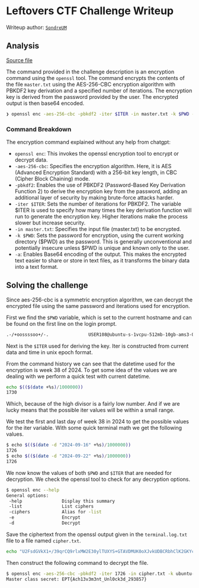 # Leftovers CTF Challenge Writeup

Writeup author: [`SondreUM`](https://github.com/SondreUM/)

## Analysis

[Source file](../terminal.log.txt)

The command provided in the challenge description is an encryption command using the `openssl` tool. The command encrypts the contents of the file `master.txt` using the AES-256-CBC encryption algorithm with PBKDF2 key derivation and a specified number of iterations. The encryption key is derived from the password provided by the user. The encrypted output is then base64 encoded.

```bash
❯ openssl enc -aes-256-cbc -pbkdf2 -iter $ITER -in master.txt -k $PWD -a
```

### Command Breakdown

The encryption command explained without any help from chatgpt:

- `openssl enc`: This invokes the openssl encryption tool to encrypt or decrypt data.
- `-aes-256-cbc`: Specifies the encryption algorithm. Here, it is AES (Advanced Encryption Standard) with a 256-bit key length, in CBC (Cipher Block Chaining) mode.
- `-pbkdf2`: Enables the use of PBKDF2 (Password-Based Key Derivation Function 2) to derive the encryption key from the password, adding an additional layer of security by making brute-force attacks harder.
- `-iter $ITER`: Sets the number of iterations for PBKDF2. The variable $ITER is used to specify how many times the key derivation function will run to generate the encryption key. Higher iterations make the process slower but increase security.
- `-in master.txt`: Specifies the input file (master.txt) to be encrypted.
- `-k $PWD`: Sets the password for encryption, using the current working directory ($PWD) as the password. This is generally unconventional and potentially insecure unless $PWD is unique and known only to the user.
- `-a`: Enables Base64 encoding of the output. This makes the encrypted text easier to share or store in text files, as it transforms the binary data into a text format.

## Solving the challenge

Since aes-256-cbc is a symmetric encryption algorithm, we can decrypt the encrypted file using the same password and iterations used for encryption.

First we find the `$PWD` variable, which is set to the current hostname and can be found on the first line on the login prompt.

```bash
.-/+oossssoo+/-.               USER108@ubuntu-s-1vcpu-512mb-10gb-ams3-01
```

Next is the `$ITER` used for deriving the key.
Iter is constructed from current data and time in unix epoch format.

From the command history we can see that the datetime used for the encryption is week 38 of 2024. To get some idea of the values we are dealing with we perform a quick test with current datetime.

```bash
echo $(($(date +%s)/1000000))
1730
```

Which, because of the high divisor is a fairly low number. And if we are lucky means that the possible iter values will be within a small range.

We test the first and last day of week 38 in 2024 to get the possible values for the iter variable.
With some quick terminal math we get the following values.

```bash
$ echo $(($(date -d "2024-09-16" +%s)/1000000))
1726
$ echo $(($(date -d "2024-09-22" +%s)/1000000))
1726
```

We now know the values of both `$PWD` and `$ITER` that are needed for decryption.
We check the openssl tool to check for any decryption options.

```bash
$ openssl enc --help
General options:
 -help               Display this summary
 -list               List ciphers
 -ciphers            Alias for -list
 -e                  Encrypt
 -d                  Decrypt
```

Save the ciphertext from the openssl output given in the
`terminal.log.txt` file to a file named `cipher.txt`.

```bash
echo "U2FsdGVkX1+/39qrCQ9rlxMW2E30ylTUXYS+GTAVDMUK0oXJvkUDBCRbhClK2GKYc50OQZ7zgLPBhkMW8CM5VVnZBrxfyH5CAG8nj5BPDCg=" > cipher.txt
```

Then construct the following command to decrypt the file.

```bash
$ openssl enc -aes-256-cbc -pbkdf2 -iter 1726 -in cipher.txt -k ubuntu-s-1vcpu-512mb-10gb-ams3-01 -a -d
Master class secret: EPT{Ach13v3m3nt_Unl0ck3d_293857}
```
